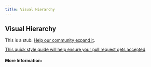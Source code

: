 ```yaml
---
title: Visual Hierarchy
---
```


## Visual Hierarchy

This is a stub. [Help our community expand it](https://github.com/freeCodeCamp/guide-articles/tree/master/articles/Design/Visual-Design/Visual-Hierarchy/index.md).

[This quick style guide will help ensure your pull request gets accepted](https://github.com/freeCodeCamp/guide-articles/blob/master/README.md).

<!-- The article goes here, in GitHub-flavored Markdown. Feel free to add YouTube videos, images, and CodePen/JSBin embeds  -->

#### More Information:
<!-- Please add any articles you think might be helpful to read before writing the article -->


